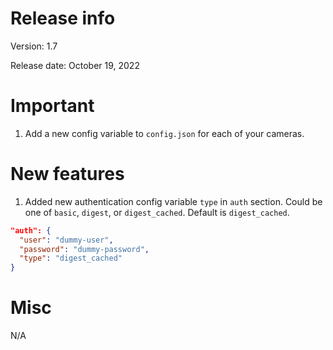 # Release info

Version: 1.7

Release date: October 19, 2022

# Important
1. Add a new config variable to `config.json` for each of your cameras.

# New features
1. Added new authentication config variable `type` in `auth` section.
Could be one of `basic`, `digest`, or `digest_cached`. Default is `digest_cached`.
```json
"auth": {
  "user": "dummy-user",
  "password": "dummy-password",
  "type": "digest_cached"
}
```

# Misc
N/A
